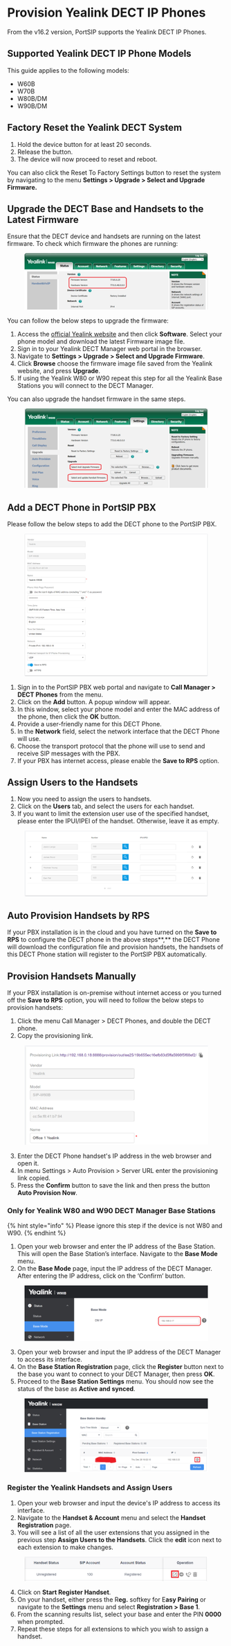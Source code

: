 # Provision Yealink DECT IP Phones

From the v16.2 version, PortSIP supports the Yealink DECT IP Phones.

## Supported Yealink DECT IP Phone Models

This guide applies to the following models:

* W60B
* W70B
* W80B/DM
* W90B/DM

## Factory Reset the Yealink DECT System <a href="#h.7dibl1nchwtg" id="h.7dibl1nchwtg"></a>

1. Hold the device button for at least 20 seconds.
2. Release the button.
3. The device will now proceed to reset and reboot.

You can also click the Reset To Factory Settings button to reset the system by navigating to the menu **Settings > Upgrade > Select and Upgrade Firmware.**

## Upgrade the DECT Base and Handsets to the Latest Firmware <a href="#h.i1ns9ummsm0r" id="h.i1ns9ummsm0r"></a>

Ensure that the DECT device and handsets are running on the latest firmware. To check which firmware the phones are running:

<figure><img src="../../.gitbook/assets/yealink-dectp-1.png" alt=""><figcaption></figcaption></figure>

You can follow the below steps to upgrade the firmware:

1. Access the [official Yealink website](https://www.yealink.com/en/solution-detail/resource-for-3cx) and then click **Software**. Select your phone model and download the latest Firmware image file.
2. Sign in to your Yealink DECT Manager web portal in the browser.
3. Navigate to **Settings > Upgrade > Select and Upgrade Firmware**.
4. Click **Browse** choose the firmware image file saved from the Yealink website, and press **Upgrade**.
5. If using the Yealink W80 or W90 repeat this step for all the Yealink Base Stations you will connect to the DECT Manager.

You can also upgrade the handset firmware in the same steps.

<figure><img src="../../.gitbook/assets/yealink-dectp-2.png" alt=""><figcaption></figcaption></figure>

## Add a DECT Phone in PortSIP PBX

Please follow the below steps to add the DECT phone to the PortSIP PBX.

<figure><img src="../../.gitbook/assets/yealink-dect-3.png" alt=""><figcaption></figcaption></figure>

1. Sign in to the PortSIP PBX web portal and navigate to **Call Manager > DECT Phones** from the menu.
2. Click on the **Add** button. A popup window will appear.
3. In this window, select your phone model and enter the MAC address of the phone, then click the **OK** button.
4. Provide a user-friendly name for this DECT Phone.
5. In the **Network** field, select the network interface that the DECT Phone will use.
6. Choose the transport protocol that the phone will use to send and receive SIP messages with the PBX.
7. If your PBX has internet access, please enable the **Save to RPS** option.

## Assign Users to the Handsets <a href="#h.ipuczchjqkl4" id="h.ipuczchjqkl4"></a>

1. Now you need to assign the users to handsets.
2. Click on the **Users** tab, and select the users for each handset.
3. If you want to limit the extension user use of the specified handset, please enter the IPUI/IPEI of the handset. Otherwise, leave it as empty.

<figure><img src="../../.gitbook/assets/yealink-dect-4.png" alt=""><figcaption></figcaption></figure>

## Auto Provision Handsets by RPS

If your PBX installation is in the cloud and you have turned on the **Save to RPS** to configure the DECT phone in the above steps**,** the DECT Phone will download the configuration file and provision handsets, the handsets of this DECT Phone station will register to the PortSIP PBX automatically.

## Provision Handsets Manually

If your PBX installation is on-premise without internet access or you turned off the **Save to RPS** option, you will need to follow the below steps to provision handsets:

1. Click the menu Call Manager > DECT Phones, and double the DECT phone.
2. Copy the provisioning link.

<figure><img src="../../.gitbook/assets/yealink-dect-5.png" alt=""><figcaption></figcaption></figure>

3. Enter the DECT Phone handset's IP address in the web browser and open it.
4. In menu Settings > Auto Provision > Server URL enter the provisioning link copied.
5. Press the **Confirm** button to save the link and then press the button **Auto Provision Now**.

### Only for Yealink W80 and W90 DECT Manager Base Stations

{% hint style="info" %}
Please ignore this step if the device is not W80 and W90.
{% endhint %}

1. Open your web browser and enter the IP address of the Base Station. This will open the Base Station’s interface. Navigate to the **Base Mode** menu.
2. On the **Base Mode** page, input the IP address of the DECT Manager. After entering the IP address, click on the ‘Confirm’ button.

<figure><img src="../../.gitbook/assets/yealink-dect-7.png" alt=""><figcaption></figcaption></figure>

3. Open your web browser and input the IP address of the DECT Manager to access its interface.
4. On the **Base Station Registration** page, click the **Register** button next to the base you want to connect to your DECT Manager, then press **OK**.
5. Proceed to the **Base Station Settings** menu. You should now see the status of the base as **Active and synced**.

<figure><img src="../../.gitbook/assets/yealink-dect-8.png" alt=""><figcaption></figcaption></figure>

### Register the Yealink Handsets and Assign Users <a href="#h.3wxv1c6vyqe1" id="h.3wxv1c6vyqe1"></a>

1. Open your web browser and input the device's IP address to access its interface.&#x20;
2. Navigate to the **Handset & Account** menu and select the **Handset Registration** page.&#x20;
3. You will see a list of all the user extensions that you assigned in the previous step **Assign Users to the Handsets**. Click the **edit** icon next to each extension to make changes.

<figure><img src="../../.gitbook/assets/yealink-dect-9.png" alt=""><figcaption></figcaption></figure>

4. Click on **Start Register Handset**.&#x20;
5. On your handset, either press the R**eg.** softkey for E**asy Pairing** or navigate to the **Settings** menu and select **Registration > Base 1**.&#x20;
6. From the scanning results list, select your base and enter the PIN **0000** when prompted.
7. &#x20;Repeat these steps for all extensions to which you wish to assign a handset.

